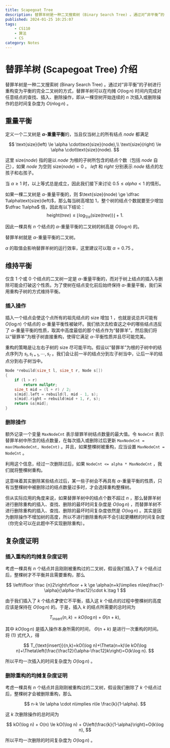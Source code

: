```yaml
---
title: Scapegoat Tree
description: 替罪羊树是一种二叉搜索树 (Binary Search Tree) 。通过对“非平衡”的子树进行重构变为平衡的完全二叉树.
published: 2024-01-25 10:25:07
tags:
    - CS110
    - 算法
    - CS
category: Notes
---
```



# 替罪羊树 (Scapegoat Tree) 介绍

替罪羊树是一种二叉搜索树 (Binary Search Tree) 。通过对“非平衡”的子树进行重构变为平衡的完全二叉树的方式，替罪羊树可以在均摊 $O(\log n)$ 时间内完成对任意结点的查找、插入、删除操作，即从一棵空树开始连续的 $n$ 次插入或删除操作的总时间复杂度为 $O(n\log n)$ 。

## 重量平衡

定义一个二叉树是 **$\alpha$-重量平衡**的，当且仅当树上的所有结点 $node$ 都满足

$$
\text{size}(left) \le \alpha \cdot\text{size}(node),\\
\text{size}(right) \le \alpha \cdot\text{size}(node).
$$

这里 $\text{size}(node)$ 指的是以 $node$ 为根的子树所包含的结点个数（包括 $node$ 自己），如果 $node$ 为空则 $\text{size}(node)=0$ 。 $left$ 和 $right$ 分别表示 $node$ 结点的左孩子和右孩子。

当 $\alpha \ge 1$ 时，以上等式总是成立，因此我们接下来讨论 $0.5\le alpha<1$ 的情形。

如果一棵二叉树是 $\alpha$-重量平衡的，则 $\text{size}(node) \ge \dfrac 1\alpha\text{size}(left)$，那么每当树高增加 $1$，整个树的结点个数就要至少增加 $\dfrac 1\alpha$ 倍，因此有以下结论：
$$
\text{height}(tree) \le \left\lfloor \log_{1 / \alpha}(\text{size}(tree)) \right\rfloor + 1.
$$

因此一棵具有 $n$ 个结点的 $\alpha$-重量平衡的二叉树的树高是 $O(\log n)$ 的。

替罪羊树就是 $\alpha$-重量平衡的二叉树。

$\alpha$ 的取值会影响替罪羊树的运行效率，这里建议可以取 $\alpha=0.75$ 。

## 维持平衡

仅含 $1$ 个或 $0$ 个结点的二叉树一定是 $\alpha$-重量平衡的，而对于树上结点的插入与删除可能会打破这个性质。为了使树在结点变化前后始终保持 $\alpha$-重量平衡，我们采用重构子树的方式维持平衡。

### 插入操作

插入一个结点会使这个点所有的祖先结点的 $\text{size}$ 增加 $1$ ，也就是说总共可能有 $O(\log n)$ 个结点的 $\alpha$-重量平衡性被破坏。我们依次去检查这之中的哪些结点违反了 $\alpha$-重量平衡的性质，取其中高度最低的那个结点作为“替罪羊”。然后我们将以“替罪羊”为根子树直接重构，使得它满足 $\alpha$-平衡性质并且尽可能完美。

重构的策略是让左右子树的 $\text{size}$ 尽可能平均。假设以“替罪羊”为根的子树中的结点序列为 $s_l,s_{l+1},\cdots,s_r$ 。我们会让前一半的结点分到左子树当中，让后一半的结点分到右子树当中。

```cpp
Node *rebuild(size_t l, size_t r, Node s[])
{
    if (l > r)
        return nullptr;
    size_t mid = (l + r) / 2;
    s[mid].left = rebuild(l, mid - 1, s);
    s[mid].right = rebuild(mid + 1, r, s);
    return &s[mid];
}
```

### 删除操作

额外记录一个变量 `MaxNodeCnt` 表示替罪羊树结点数量的最大值。令 `NodeCnt` 表示替罪羊树中所含的结点数量，在每次插入或删除过后更新 `MaxNodeCnt = max(MaxNodeCnt, NodeCnt)` 。并且，如果整棵树被重构，应当设置 `MaxNodeCnt = NodeCnt` 。

利用这个信息，经过一次删除过后，如果 `NodeCnt <= alpha * MaxNodeCnt` ，我们就将整棵树重构。

这意味着其实删除某些结点过后，某一些子树会不再具有 $\alpha$-重量平衡的性质，只有当整棵树中被删除过的结点数量过多时，才会选择重构整棵树。

但从实际应用的角度来说，如果替罪羊树中的结点个数不超过 $n$ ，那么替罪羊树进行删除重构的插入、查找、删除的最坏时间复杂度是 $O(\log n)$ ，而替罪羊树不进行删除重构的插入、查找、删除的最坏时间复杂度依然是 $O(\log n)$ 。其实是因为删除操作不增加树的高度，所以不进行删除重构并不会引起更糟糕的时间复杂度（你完全可以在此题中不实现删除重构）。

## 复杂度证明

### 插入重构的均摊复杂度证明

考虑一棵具有 $n$ 个结点并且刚刚被重构过的二叉树，假设我们插入了 $k$ 个结点过后，整棵树才不平衡并且需要重构，那么

$$
\left\lfloor \frac {n}2\right\rfloor + k \ge \alpha(n+k)\implies n\leq\frac{1-\alpha}{\alpha-\frac12}\cdot k.\tag 1
$$

由于我们插入了 $k$ 个结点**才**使它不平衡，插入这 $k$ 个结点的过程中整棵树的高度应该是保持在 $O(\log n)$ 的。于是，插入 $k$ 的结点所需要的总时间为

$$
T_{\text{insert}}(n,k)=kO(\log n)+\Theta(n+k),
$$

其中 $kO(\log n)$ 是插入操作本身所需的时间， $\Theta(n+k)$ 是进行一次重构的时间。将 $(1)$ 式代入，得

$$
T_{\text{insert}}(n,k)=kO(\log n)+\Theta(n+k)\le kO(\log n)+\Theta\left(\frac{\frac12}{\alpha-\frac12}k\right)=O(k\log n).
$$

所以平均一次插入的时间复杂度为 $O(\log n)$ 。

### 删除重构的均摊复杂度证明

考虑一棵具有 $n$ 个结点并且刚刚被重构过的二叉树，假设我们删除了 $k$ 个结点过后，整棵树才会被删除重构，那么

$$
n-k \le \alpha \cdot n\implies n\le \frac{k}{1-\alpha}.
$$

这 $k$ 次删除操作的总时间为

$$
kO(\log n) + O(n) \le kO(\log n) + O\left(\frac{k}{1-\alpha}\right)=O(k\log n),
$$

所以平均一次删除的时间复杂度为 $O(\log n)$ 。